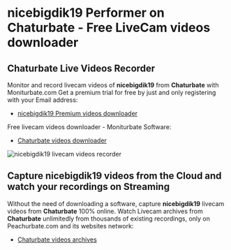 # nicebigdik19 Performer on Chaturbate - Free LiveCam videos downloader

## Chaturbate Live Videos Recorder

Monitor and record livecam videos of **nicebigdik19** from **Chaturbate** with Moniturbate.com
Get a premium trial for free by just and only registering with your Email address:
* [nicebigdik19 Premium videos downloader](https://moniturbate.com/request-demo-licence-key.html)

Free livecam videos downloader - Moniturbate Software:
* [Chaturbate videos downloader](https://moniturbate.com/moniturbate-download-software.html)

![nicebigdik19 livecam videos recorder](https://peachurnet.com/templates/moniturbate-software.png)


## Capture nicebigdik19 videos from the Cloud and watch your recordings on Streaming

Without the need of downloading a software, capture **nicebigdik19** livecam videos from **Chaturbate** 100% online.
Watch Livecam archives from **Chaturbate** unlimitedly from thousands of existing recordings, only on Peachurbate.com and its websites network:
* [Chaturbate videos archives](https://peachurnet.com/)